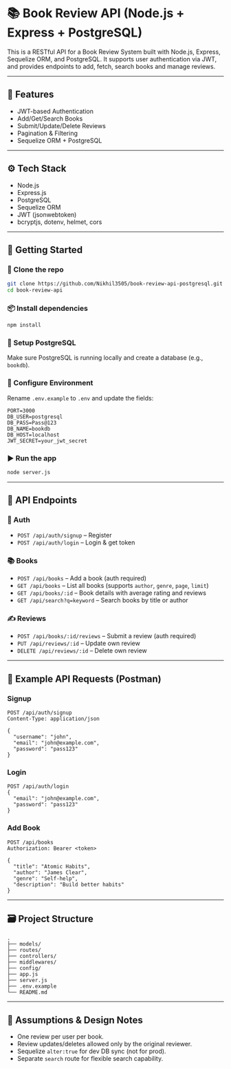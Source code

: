 
# 📚 Book Review API (Node.js + Express + PostgreSQL)

This is a RESTful API for a Book Review System built with Node.js, Express, Sequelize ORM, and PostgreSQL. It supports user authentication via JWT, and provides endpoints to add, fetch, search books and manage reviews.

---

## 🚀 Features

- JWT-based Authentication
- Add/Get/Search Books
- Submit/Update/Delete Reviews
- Pagination & Filtering
- Sequelize ORM + PostgreSQL

---

## ⚙️ Tech Stack

- Node.js
- Express.js
- PostgreSQL
- Sequelize ORM
- JWT (jsonwebtoken)
- bcryptjs, dotenv, helmet, cors

---

## 🏁 Getting Started

### 📂 Clone the repo

```bash
git clone https://github.com/Nikhil3505/book-review-api-postgresql.git
cd book-review-api
```

### 📦 Install dependencies

```bash
npm install
```

### 🧪 Setup PostgreSQL

Make sure PostgreSQL is running locally and create a database (e.g., `bookdb`).

### 📄 Configure Environment

Rename `.env.example` to `.env` and update the fields:

```env
PORT=3000
DB_USER=postgresql
DB_PASS=Pass@123
DB_NAME=bookdb
DB_HOST=localhost
JWT_SECRET=your_jwt_secret
```

### ▶️ Run the app

```bash
node server.js
```

---

## 📮 API Endpoints

### 🔐 Auth

- `POST /api/auth/signup` – Register
- `POST /api/auth/login` – Login & get token

### 📚 Books

- `POST /api/books` – Add a book (auth required)
- `GET /api/books` – List all books (supports `author`, `genre`, `page`, `limit`)
- `GET /api/books/:id` – Book details with average rating and reviews
- `GET /api/search?q=keyword` – Search books by title or author

### ✍️ Reviews

- `POST /api/books/:id/reviews` – Submit a review (auth required)
- `PUT /api/reviews/:id` – Update own review
- `DELETE /api/reviews/:id` – Delete own review

---

## 🧪 Example API Requests (Postman)

### Signup

```http
POST /api/auth/signup
Content-Type: application/json

{
  "username": "john",
  "email": "john@example.com",
  "password": "pass123"
}
```

### Login

```http
POST /api/auth/login
{
  "email": "john@example.com",
  "password": "pass123"
}
```

### Add Book

```http
POST /api/books
Authorization: Bearer <token>

{
  "title": "Atomic Habits",
  "author": "James Clear",
  "genre": "Self-help",
  "description": "Build better habits"
}
```

---

## 🗃️ Project Structure

```
.
├── models/
├── routes/
├── controllers/
├── middlewares/
├── config/
├── app.js
├── server.js
├── .env.example
└── README.md
```

---

## 📌 Assumptions & Design Notes

- One review per user per book.
- Review updates/deletes allowed only by the original reviewer.
- Sequelize `alter:true` for dev DB sync (not for prod).
- Separate `search` route for flexible search capability.




